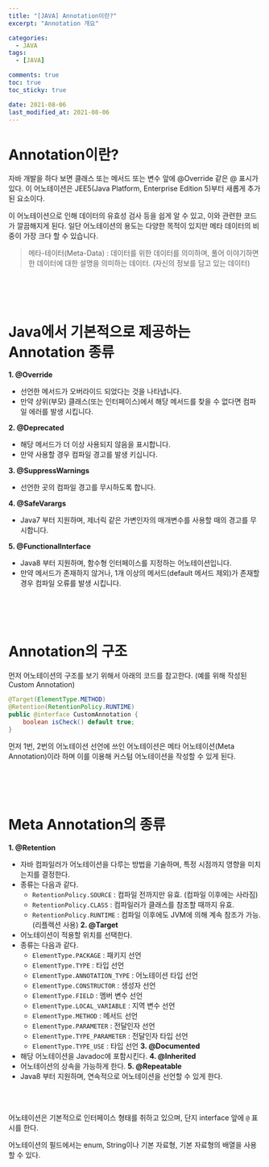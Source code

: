 ```yaml
---
title: "[JAVA] Annotation이란?"
excerpt: "Annotation 개요"

categories:
  - JAVA
tags:
  - [JAVA]

comments: true
toc: true
toc_sticky: true

date: 2021-08-06
last_modified_at: 2021-08-06
---
```



# Annotation이란?

자바 개발을 하다 보면 클래스 또는 메서드 또는 변수 앞에 @Override 같은 @ 표시가 있다.
이 어노테이션은 JEE5(Java Platform, Enterprise Edition 5)부터 새롭게 추가된 요소이다.

이 어노테이션으로 인해 데이터의 유효성 검사 등을 쉽게 알 수 있고, 이와 관련한 코드가 깔끔해지게 된다.
일단 어노테이션의 용도는 다양한 목적이 있지만 메타 데이터의 비중이 가장 크다 할 수 있습니다.

> 메타-테이터(Meta-Data) : 데이터를 위한 데이터를 의미하며, 풀어 이야기하면 한 데이터에 대한 설명을 의미하는 데이터. (자신의 정보를 담고 있는 데이터)

<br><br><br>

# Java에서 기본적으로 제공하는 Annotation 종류

**1. @Override**
- 선언한 메서드가 오버라이드 되었다는 것을 나타냅니다.
- 만약 상위(부모) 클래스(또는 인터페이스)에서 해당 메서드를 찾을 수 없다면 컴파일 에러를 발생 시킵니다.
 
**2. @Deprecated**
- 해당 메서드가 더 이상 사용되지 않음을 표시합니다.
- 만약 사용할 경우 컴파일 경고를 발생 키십니다.

**3. @SuppressWarnings**
- 선언한 곳의 컴파일 경고를 무시하도록 합니다.

**4. @SafeVarargs**
- Java7 부터 지원하며, 제너릭 같은 가변인자의 매개변수를 사용할 때의 경고를 무시합니다.

**5. @FunctionalInterface**
- Java8 부터 지원하며, 함수형 인터페이스를 지정하는 어노테이션입니다.
- 만약 메서드가 존재하지 않거나, 1개 이상의 메서드(default 메서드 제외)가 존재할 경우 컴파일 오류를 발생 시킵니다.

<br><br><br>

# Annotation의 구조

먼저 어노테이션의 구조를 보기 위해서 아래의 코드를 참고한다. (예를 위해 작성된 Custom Annotation)

```java
@Target(ElementType.METHOD)
@Retention(RetentionPolicy.RUNTIME)
public @interface CustomAnnotation {
	boolean isCheck() default true;
}
```

먼저 1번, 2번의 어노테이션 선언에 쓰인 어노테이션은 메타 어노테이션(Meta Annotation)이라 하며 이를 이용해 커스텀 어노테이션을 작성할 수 있게 된다.

<br><br><br>

# Meta Annotation의 종류

**1. @Retention**
- 자바 컴파일러가 어노테이션을 다루는 방법을 기술하며, 특정 시점까지 영향을 미치는지를 결정한다.
- 종류는 다음과 같다.
  - `RetentionPolicy.SOURCE` : 컴파일 전까지만 유효. (컴파일 이후에는 사라짐)
  - `RetentionPolicy.CLASS` : 컴파일러가 클래스를 참조할 때까지 유효.
  - `RetentionPolicy.RUNTIME` : 컴파일 이후에도 JVM에 의해 계속 참조가 가능. (리플렉션 사용)
**2. @Target**
- 어노테이션이 적용할 위치를 선택한다.
- 종류는 다음과 같다.
  - `ElementType.PACKAGE` : 패키지 선언
  - `ElementType.TYPE` : 타입 선언
  - `ElementType.ANNOTATION_TYPE` : 어노테이션 타입 선언
  - `ElementType.CONSTRUCTOR` : 생성자 선언
  - `ElementType.FIELD` : 멤버 변수 선언
  - `ElementType.LOCAL_VARIABLE` : 지역 변수 선언
  - `ElementType.METHOD` : 메서드 선언
  - `ElementType.PARAMETER` : 전달인자 선언
  - `ElementType.TYPE_PARAMETER` : 전달인자 타입 선언
  - `ElementType.TYPE_USE` : 타입 선언
**3. @Documented**
- 해당 어노테이션을 Javadoc에 포함시킨다.
**4. @Inherited**
- 어노테이션의 상속을 가능하게 한다.
**5. @Repeatable**
- Java8 부터 지원하며, 연속적으로 어노테이션을 선언할 수 있게 한다.

<br><br>

어노테이션은 기본적으로 인터페이스 형태를 취하고 있으며, 단지 interface 앞에 `@` 표시를 한다.

어노테이션의 필드에서는 enum, String이나 기본 자료형, 기본 자료형의 배열을 사용할 수 있다.
